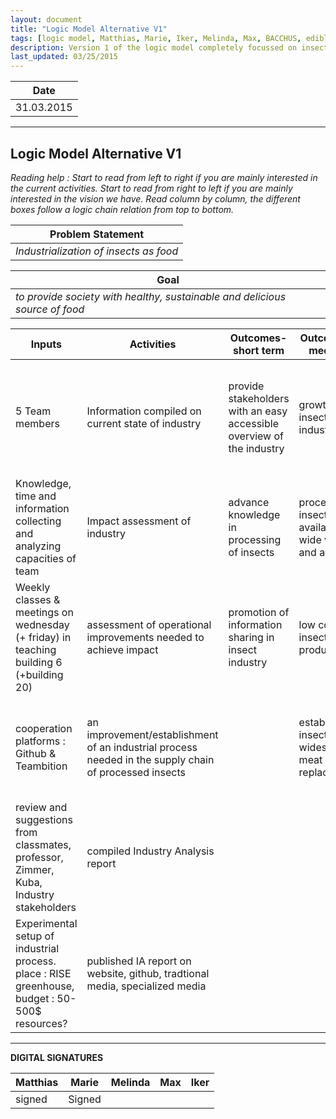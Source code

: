 ```yaml
---
layout: document
title: "Logic Model Alternative V1"
tags: [logic model, Matthias, Marie, Iker, Melinda, Max, BACCHUS, edible insects]
description: Version 1 of the logic model completely focussed on insects (not on our learning process)
last_updated: 03/25/2015
---
```


|**Date**|
| ------------- |
| 31.03.2015 |


----------

Logic Model Alternative V1
------

*Reading help :*
*Start to read from left to right if you are mainly interested in the current activities.*
*Start to read from right to left if you are mainly interested in the vision we have.*
*Read column by column, the different boxes follow a logic chain relation from top to bottom.*


|**Problem Statement**|
| ------------- |
| *Industrialization of insects as food*|


|**Goal**|
| ------------- |
| *to provide society with healthy, sustainable and delicious source of food* |


|**Inputs**|**Activities**|**Outcomes-short term**|**Outcomes-medium**|**Outcomes-long term**|**People**|
| ------------- | ------------- | ------------- | ------------- | ------------- | ------------- |
| 5 Team members  | Information compiled on current state of industry | provide stakeholders with an easy accessible overview of the industry | growth of insect industry| environmental gain : less emissions (greenhouse gasses) & lower use of resources (land, water, oil) | team members |
| Knowledge, time and information collecting and analyzing capacities of team | Impact assessment of industry | advance knowledge in processing of insects | processed insects available in wide variety and amount | health gain : improve the diet of humans, more proteins, less fat|classmates|
| Weekly classes & meetings on wednesday (+ friday) in teaching building 6 (+building 20) | assessment of operational improvements needed to achieve impact | promotion of information sharing in insect industry |	low cost insect producing | social economic gain : acces to a cheap protein source  | mentors : professor Ben Koo, TA Echo, Zimmer , Kuba|
| cooperation platforms : Github & Teambition | an improvement/establishment of an industrial process needed in the supply chain of processed insects ||establishing insects as a widespread meat replacement|global food security|Insect community: researchers, scholars, startups, enthousiasts, farmers, consumers... |
| review and suggestions from classmates, professor, Zimmer, Kuba, Industry stakeholders | compiled Industry Analysis report | | | | |
| Experimental setup of industrial process. place : RISE greenhouse, budget : 50-500$ resources?  | published IA report on website, github, tradtional media, specialized media| | | | ||



----------

**DIGITAL SIGNATURES**

|**Matthias** |**Marie**|**Melinda**|**Max**|**Iker**|
| ------------- | ------------- | ------------- | ------------- |------------- |
|signed| Signed | | | |Signed|
